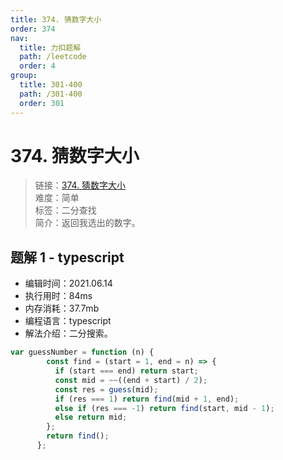 ```yaml
---
title: 374. 猜数字大小
order: 374
nav:
  title: 力扣题解
  path: /leetcode
  order: 4
group:
  title: 301-400
  path: /301-400
  order: 301
---
```


# 374. 猜数字大小
    
> 链接：[374. 猜数字大小](https://leetcode-cn.com/problems/guess-number-higher-or-lower/)  
> 难度：简单  
> 标签：二分查找  
> 简介：返回我选出的数字。
      
## 题解 1 - typescript
- 编辑时间：2021.06.14
- 执行用时：84ms
- 内存消耗：37.7mb
- 编程语言：typescript
- 解法介绍：二分搜索。
```typescript
var guessNumber = function (n) {
        const find = (start = 1, end = n) => {
          if (start === end) return start;
          const mid = ~~((end + start) / 2);
          const res = guess(mid);
          if (res === 1) return find(mid + 1, end);
          else if (res === -1) return find(start, mid - 1);
          else return mid;
        };
        return find();
      };
```

      